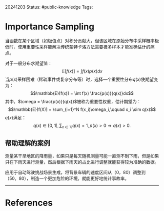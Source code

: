 20241203
Status: #public-knowledge
Tags: 
# Importance Sampling
当函数在某个区域（如极值点）对积分贡献大，但该区域在原始分布中采样概率极低时，使用重要性采样能解决传统蒙特卡洛方法需要极多样本才能准确估计的痛点。

对于一般分布求期望值：
$$\mathbb{E}[f(x)] = \int f(x) p(x) dx$$
当$p(x)$采样困难（稀疏事件或复杂分布等）时，选择一个重要性分布$q(x)$使期望变为：
$$\mathbb{E}[f(x)] = \int f(x) \frac{p(x)}{q(x)}dx$$
其中，$\omega = \frac{p(x)}{q(x)}$被称为重要性权重，估计期望为：
$$\mathbb{E}[f(X)] = \sum_{i=1}^N f(x_i)\omega_i,\qquad x_i \sim q(x)$$
$q(x)$满足：
$$q(x)\in[0,1],\sum_{x\in\mathbb{X}}q(x)=1,p(x)>0\Rightarrow q(x)>0.$$

## 帮助理解的案例
测量某干旱地区的降雨量，如果只是每天随机测量可能一直测不到下雨，但是如果只在下雨天进行测量，然后根据下雨天的占比进行调整就能获得较为准确的数据。

应用于自动驾驶挑战场景生成，将背景车辆的速度区间从（0，80）调整到（50，80），制造一个更加危险的环境，就能更好地统计事故率。

---
# References
